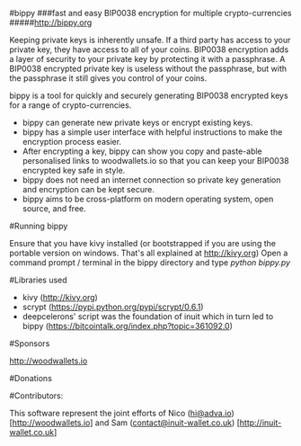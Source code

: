 #bippy 
###fast and easy BIP0038 encryption for multiple crypto-currencies
#####http://bippy.org

Keeping private keys is inherently unsafe. 
If a third party has access to your private key, they have access to all of your coins. 
BIP0038 encryption adds a layer of security to your private key by protecting it with a passphrase. 
A BIP0038 encrypted private key is useless without the passphrase, but with the passphrase it still gives you control of your coins.

bippy is a tool for quickly and securely generating BIP0038 encrypted keys for a range of crypto-currencies.

   - bippy can generate new private keys or encrypt existing keys.
   - bippy has a simple user interface with helpful instructions to make the encryption process easier.
   - After encrypting a key, bippy can show you copy and paste-able personalised links to woodwallets.io so that you can keep your BIP0038 encrypted key safe in style.
   - bippy does not need an internet connection so private key generation and encryption can be kept secure.
   - bippy aims to be cross-platform on modern operating system, open source, and free.
   
#Running bippy

Ensure that you have kivy installed (or bootstrapped if you are using the portable version on windows. That's all explained at http://kivy.org)
Open a command prompt / terminal in the bippy directory and type *python bippy.py* 

 
#Libraries used

   - kivy (http://kivy.org)
   - scrypt (https://pypi.python.org/pypi/scrypt/0.6.1)
   - deepcelerons' script was the foundation of inuit which in turn led to bippy (https://bitcointalk.org/index.php?topic=361092.0) 

#Sponsors

http://woodwallets.io

#Donations




#Contributors: 

This software represent the joint efforts of Nico (hi@adva.io) [http://woodwallets.io] and Sam (contact@inuit-wallet.co.uk) [http://inuit-wallet.co.uk]
